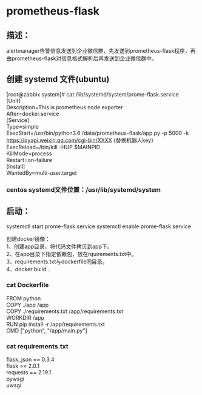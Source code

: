 # prometheus-flask

## 描述：
alertmanager告警信息发送到企业微信群，先发送到prometheus-flask程序，再由prometheus-flask对信息格式解析后再发送到企业微信群中。

## 创建 systemd 文件(ubuntu)
[root@zabbix system]# cat /lib/systemd/system/prome-flask.service  
[Unit]  
Description=This is prometheus node exporter  
After=docker.service  
[Service]  
Type=simple  
ExecStart=/usr/bin/python3.6 /data/prometheus-flask/app.py -p 5000 -k https://qyapi.weixin.qq.com/cgi-bin/XXXX {替换机器人key}  
ExecReload=/bin/kill -HUP $MAINPID  
KillMode=process  
Restart=on-failure  
[Install]  
WantedBy=multi-user.target  

### centos systemd文件位置：/usr/lib/systemd/system

## 启动：
systemctl start prome-flask.service
systemctl enable prome-flask.service

创建docker镜像：      
1、创建app目录，将代码文件拷贝到app下。     
2、在app目录下指定依赖包，放在rquirements.txt中。             
3、requirements.txt与dockerfile同目录。               
4、docker build .       

### cat Dockerfile     
FROM python      
COPY ./app /app    
COPY ./requirements.txt /app/requirements.txt      
WORKDIR /app     
RUN pip install -r /app/requirements.txt      
CMD ["python", "/app/main.py"]    

### cat requirements.txt    
flask_json == 0.3.4    
flask == 2.0.1   
requests == 2.19.1   
pywsgi     
uwsgi     
